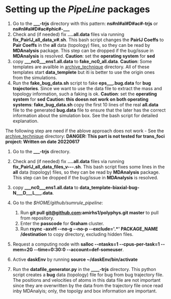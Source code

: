 # Setting up the *PipeLine* packages

1. Go to the **___-trjs** directory with this pattern: **ns#nl#al#D#ac#-trjs** or **ns#nl#al#D#ac#phic#-___**
2. Check and (if needed) fix **....all.data** files via running **fix_PairIJ_all_data_v#.sh**. This bash script changes the **PairIJ Coeffs** to **Pair Coeffs**  in the **all** data (topology) files, so they can be read by **MDAnalysis** package. This step can be dropped if the bug/issue in **MDAnalysis** is resolved.
**Caution**: set the **operating system** for **sed**
3. copy **___nc0___ens1.all.data** to **fake_nc0_all.data**.
**Caution**: Some templates are availble in [archive_technique](./archive-technique/) directory. All of these templates start **data_templete** but iti is better to use the origin ones from the simulations.
4. Run the **fake_bug_data.sh** script to fake **eps___.bug.data** for **bug trajectories**. Since we want to use the data file to extract the mass and topology information, such a faking is ok.
**Caution**: set the **operating system** for **sed**
**Caution: this doesn not work on both operating systems**: **fake_bug_data.sh** copy the first 10 lines of the real **all.data** file to the generated **bug.data** file to ensure that the later has the correct information about the simulation box. See the bash script for detailed explanation.

The following step are need if the ablove approach does not work - See the [archive_technique](./archive-technique/) directory:
**DANGER: This part is not tested for trans_foci project: Written on date 20220617**

1. Go to the **___-trjs** directory.
2. Check and (if needed) fix **....all.data** files via running **fix_PairIJ_all_data_files_v---.sh**. This bash script fixes some lines in the **all** data (topology) files, so they can be read by **MDAnalysis** package. This step can be dropped if the bug/issue in **MDAnalysis** is resolved.
3. copy **___nc0___ens1.all.data** to **data_template-biaxial-bug-N___D___L___.data**.
4. Go to the *$HOME/github/sumrule_pipeline*:
    1. Run **git pull git@github.com:amirhs1/polyphys.git master** to pull from repository.
    2. Enter the **passcode** for **Graham** cluster.
    3. Run **rsync -axvH --no-g --no-p --exclude='.*' PACKAGE_NAME /destination** to copy directory, excluding hidden files.

5. Request a computing node with **salloc --ntasks=1 --cpus-per-task=1 --mem=2G --time=0:30:0 --account=def-someuser**.
6. Active **daskEnv** by running **source ~/daskEnv/bin/activate**
7. Run the **datafile_generator.py** in the **____-trjs** directory. This python script creates a **bug** data (topology) file for bug from bug trajectory file. The positions and velocities of atoms in this data file are not important since they are overwritten by the data from the trajectory file once read inby MDAnalyis; only, the topolgy and box information are important.
